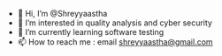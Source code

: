 - 👋 Hi, I’m @Shreyyaastha
- 👀 I’m interested in quality analysis and cyber security
- 🌱 I’m currently learning software testing 
- 📫 How to reach me : email shreyyaastha@gmail.com

<!---
Shreyyaastha/Shreyyaastha is a ✨ special ✨ repository because its `README.md` (this file) appears on your GitHub profile.
You can click the Preview link to take a look at your changes.
--->

